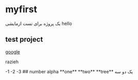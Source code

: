 # myfirst
یک پروژه برای تست ازمایشی
hello
## test project
[google](https://www.google.com)
<p>razieh</p>
-1
-2
-3
## number alpha
**one**
**two**
**tree**
یک
دو
سه
